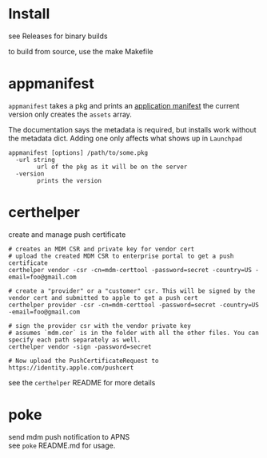 # Install
see Releases for binary builds

to build from source, use the make Makefile


# appmanifest

`appmanifest` takes a pkg and prints an [application manifest](http://help.apple.com/deployment/osx/#/ior5df10f73a)
the current version only creates the `assets` array.

The documentation says the metadata is required, but installs work without the metadata dict.
Adding one only affects what shows up in `Launchpad`

```
appmanifest [options] /path/to/some.pkg
  -url string
    	url of the pkg as it will be on the server
  -version
    	prints the version
```


# certhelper
create and manage push certificate
```
# creates an MDM CSR and private key for vendor cert
# upload the created MDM CSR to enterprise portal to get a push certificate
certhelper vendor -csr -cn=mdm-certtool -password=secret -country=US -email=foo@gmail.com

# create a "provider" or a "customer" csr. This will be signed by the vendor cert and submitted to apple to get a push cert
certhelper provider -csr -cn=mdm-certtool -password=secret -country=US -email=foo@gmail.com

# sign the provider csr with the vendor private key
# assumes `mdm.cer` is in the folder with all the other files. You can specify each path separately as well.
certhelper vendor -sign -password=secret

# Now upload the PushCertificateRequest to https://identity.apple.com/pushcert
```
see the `certhelper` README for more details

# poke
send mdm push notification to APNS  
see `poke` README.md for usage.

